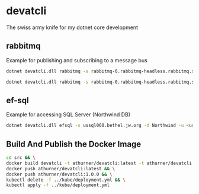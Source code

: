 # devatcli

The swiss army knife for my dotnet core development 

## rabbitmq

Example for publishing and subscribing to a message bus

``` sh
dotnet devatcli.dll rabbitmq -s rabbitmq-0.rabbitmq-headless.rabbitmq.svc.cluster.local -p 5672 -v lab -u <user> -pw <password> subscribe -q labMessageBus

dotnet devatcli.dll rabbitmq -s rabbitmq-0.rabbitmq-headless.rabbitmq.svc.cluster.local -p 5672 -v lab -u <user> -pw <password> publish -q labMessageBus -m Hello

```

## ef-sql

Example for accessing SQL Server (Northwind DB)

``` sh
dotnet devatcli.dll efsql -s ussql060.bethel.jw.org -d Northwind -u <user> -pw <password>
```

## Build And Publish the Docker Image

``` sh
cd src && \
docker build devatcli -t athurner/devatcli:latest -t athurner/devatcli:1.0.0 && \
docker push athurner/devatcli:latest && \
docker push athurner/devatcli:1.0.0 && \
kubectl delete -f ../kube/deployment.yml && \
kubectl apply -f ../kube/deployment.yml
```

